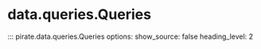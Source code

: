 # data.queries.Queries

::: pirate.data.queries.Queries
  options:
    show_source: false
    heading_level: 2